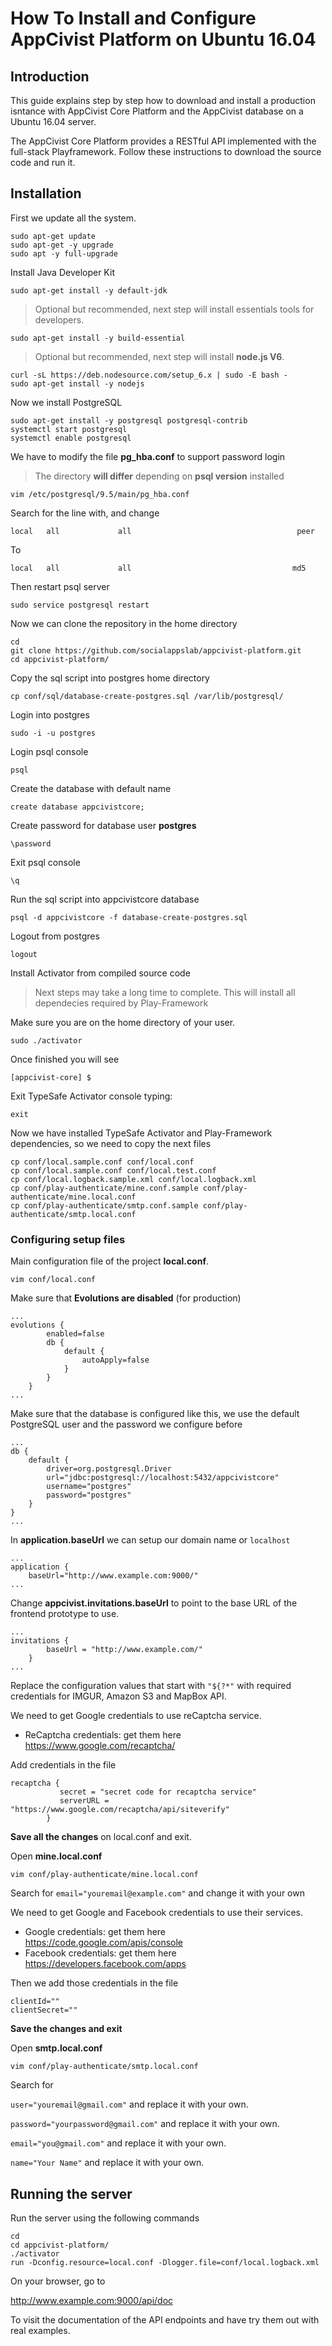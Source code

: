 # How To Install and Configure AppCivist Platform on Ubuntu 16.04

## Introduction
This guide explains step by step how to download and install a production isntance with AppCivist Core Platform and the AppCivist database on a Ubuntu 16.04 server.

The AppCivist Core Platform provides a RESTful API implemented with the full-stack Playframework. Follow these instructions to download the source code and run it.

## Installation

First we update all the system.

```
sudo apt-get update
sudo apt-get -y upgrade
sudo apt -y full-upgrade
```

Install Java Developer Kit

```
sudo apt-get install -y default-jdk
```

> Optional but recommended, next step will install essentials tools for developers.


```
sudo apt-get install -y build-essential
```

> Optional but recommended, next step will install **node.js V6**.


```
curl -sL https://deb.nodesource.com/setup_6.x | sudo -E bash -
sudo apt-get install -y nodejs
```


Now we install PostgreSQL

```
sudo apt-get install -y postgresql postgresql-contrib
systemctl start postgresql
systemctl enable postgresql
```

We have to modify the file **pg_hba.conf** to support password login

> The directory **will differ** depending on **psql version** installed


```
vim /etc/postgresql/9.5/main/pg_hba.conf
```

Search for the line with, and change 

```
local   all             all                                     peer
```

To

```
local   all             all                                    md5
```

Then restart psql server

```
sudo service postgresql restart
```

Now we can clone the repository in the home directory

```
cd
git clone https://github.com/socialappslab/appcivist-platform.git
cd appcivist-platform/
```

Copy the sql script into postgres home directory

```
cp conf/sql/database-create-postgres.sql /var/lib/postgresql/
```

Login into postgres 

```
sudo -i -u postgres
```

Login psql console

```
psql
```

Create the database with default name

```
create database appcivistcore;
```

Create password for database user **postgres**

```
\password
```

Exit psql console

```
\q
```

Run the sql script into appcivistcore database

```
psql -d appcivistcore -f database-create-postgres.sql
```

Logout from postgres

```
logout
```

Install Activator from compiled source code

> Next steps may take a long time to complete. This will install all dependecies required by Play-Framework


Make sure you are on the home directory of your user.

```
sudo ./activator
```

Once finished you will see

```
[appcivist-core] $ 
```

Exit TypeSafe Activator console typing: 

```
exit
```

Now we have installed TypeSafe Activator and Play-Framework dependencies, so we need to copy the next files 

```
cp conf/local.sample.conf conf/local.conf
cp conf/local.sample.conf conf/local.test.conf
cp conf/local.logback.sample.xml conf/local.logback.xml
cp conf/play-authenticate/mine.conf.sample conf/play-authenticate/mine.local.conf
cp conf/play-authenticate/smtp.conf.sample conf/play-authenticate/smtp.local.conf
```

### Configuring setup files

Main configuration file of the project **local.conf**.

```
vim conf/local.conf
```

Make sure that **Evolutions are disabled** (for production)

```
...
evolutions {
        enabled=false
        db {
            default {
                autoApply=false
            }
        }
    }
...
```
Make sure that the database is configured like this, we use the default PostgreSQL user and the password we configure before

```
...
db {
    default {
        driver=org.postgresql.Driver
        url="jdbc:postgresql://localhost:5432/appcivistcore"
        username="postgres"
        password="postgres"
    }
}
...
```

In **application.baseUrl** we can setup our domain name or `localhost`
```
...
application {
    baseUrl="http://www.example.com:9000/"
...
```

Change **appcivist.invitations.baseUrl** to point to the base URL of the frontend prototype to use.
```
...
invitations {
        baseUrl = "http://www.example.com/"
    }
...
```

Replace the configuration values that start with `"${?*"` with required credentials for IMGUR, Amazon S3 and MapBox API.

We need to get Google credentials to use reCaptcha service.

* ReCaptcha credentials: get them here https://www.google.com/recaptcha/

Add credentials in the file

```
recaptcha {
           secret = "secret code for recaptcha service"
           serverURL = "https://www.google.com/recaptcha/api/siteverify"
        }
```


**Save all the changes** on local.conf and exit.

Open **mine.local.conf**

```
vim conf/play-authenticate/mine.local.conf
```

Search for `email="youremail@example.com"` and change it with your own

We need to get Google and Facebook credentials to use their services.

* Google credentials: get them here https://code.google.com/apis/console
* Facebook credentials: get them here https://developers.facebook.com/apps

Then we add those credentials in the file
```
clientId=""
clientSecret=""
```

**Save the changes and exit**

Open **smtp.local.conf**

```
vim conf/play-authenticate/smtp.local.conf
``` 

Search for

`user="youremail@gmail.com"` and replace it with your own.

`password="yourpassword@gmail.com"` and replace it with your own.

`email="you@gmail.com"` and replace it with your own.

`name="Your Name"` and replace it with your own.


## Running the server

Run the server using the following commands

```
cd
cd appcivist-platform/
./activator
run -Dconfig.resource=local.conf -Dlogger.file=conf/local.logback.xml
```
On your browser, go to 

http://www.example.com:9000/api/doc 

To visit the documentation of the API endpoints and have try them out with real examples.
